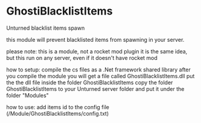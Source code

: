 # GhostiBlacklistItems
Unturned blacklist items spawn

this module will prevent blacklisted items from spawning in your server.

please note:
this is a module, not a rocket mod plugin
it is the same idea, but this run on any server, even if it doesn't have rocket mod

how to setup:
compile the cs files as a .Net framework shared library
after you compile the module you will get a file called GhostiBlacklistItems.dll
put the the dll file inside the folder GhostiBlacklistItems
copy the folder GhostiBlacklistItems to your Unturned server folder and put it under the folder "Modules"

how to use:
add items id to the config file (/Module/GhostiBlacklistItems/config.txt)
